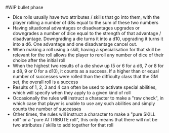 #WIP bullet phase

- Dice rolls usually have two attributes / skills that go into them, with the player rolling a number of d8s equal to the sum of these two numbers
- Having situational advantages or disadvantages upgrades or downgrades a number of dice equal to the strength of that advantage / disadvantage. Downgrading a die turns it into a d10, upgrading it turns it into a d6. One advantage and one disadvantage cancel out.
- When making a roll using a skill, having a specialisation for that skill be relevant for the roll allows the player to reroll any number of dice of their choice after the initial roll
- When the highest two results of a die show up (5 or 6 for a d6, 7 or 8 for a d8, 9 or 0 for a d10), it counts as a success. If a higher than or equal number of successes were rolled than the difficulty class that the GM set, the overall roll is a success
- Results of 1, 2, 3 and 4 can often be used to activate special abilities, which will specify when they apply to a given kind of roll
- Occasionally the rules will instruct a character to make a "raw check", in which case that player is unable to use any such abilities and simply counts the number of successes
- Other times, the rules will instruct a character to make a "pure SKILL roll" or a "pure ATTRIBUTE roll", this only means that there will not be two attributes / skills to add together for that roll